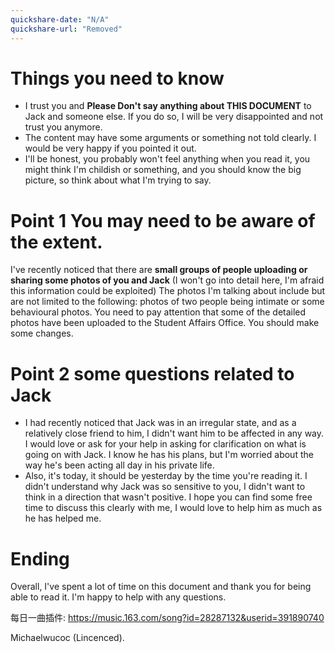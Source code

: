 ```yaml
---
quickshare-date: "N/A"
quickshare-url: "Removed"
---
```

# Things you need to know
- I trust you and **Please Don't say anything about THIS DOCUMENT** to Jack and someone else. If you do so, I will be very disappointed and not trust you anymore.
- The content may have some arguments or something not told clearly. I would be very happy if you pointed it out.
- I'll be honest, you probably won't feel anything when you read it, you might think I'm childish or something, and you should know the big picture, so think about what I'm trying to say.
# Point 1 You may need to be aware of the extent.
I've recently noticed that there are **small groups of people uploading or sharing some photos of you and Jack** (I won't go into detail here, I'm afraid this information could be exploited)
The photos I'm talking about include but are not limited to the following: photos of two people being intimate or some behavioural photos.
You need to pay attention that some of the detailed photos have been uploaded to the Student Affairs Office. You should make some changes.
# Point 2 some questions related to Jack
- I had recently noticed that Jack was in an irregular state, and as a relatively close friend to him, I didn't want him to be affected in any way. I would love or ask for your help in asking for clarification on what is going on with Jack. I know he has his plans, but I'm worried about the way he's been acting all day in his private life.
- Also, it's today, it should be yesterday by the time you're reading it. I didn't understand why Jack was so sensitive to you, I didn't want to think in a direction that wasn't positive. I hope you can find some free time to discuss this clearly with me, I would love to help him as much as he has helped me.
# Ending
Overall, I've spent a lot of time on this document and thank you for being able to read it. I'm happy to help with any questions.


每日一曲插件:
https://music.163.com/song?id=28287132&userid=391890740

Michaelwucoc (Lincenced).
